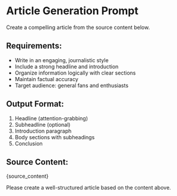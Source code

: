 # Article Generation Prompt

Create a compelling article from the source content below.

## Requirements:

- Write in an engaging, journalistic style
- Include a strong headline and introduction
- Organize information logically with clear sections
- Maintain factual accuracy
- Target audience: general fans and enthusiasts

## Output Format:

1. Headline (attention-grabbing)
2. Subheadline (optional)
3. Introduction paragraph
4. Body sections with subheadings
5. Conclusion

## Source Content:

{source_content}

Please create a well-structured article based on the content above.
